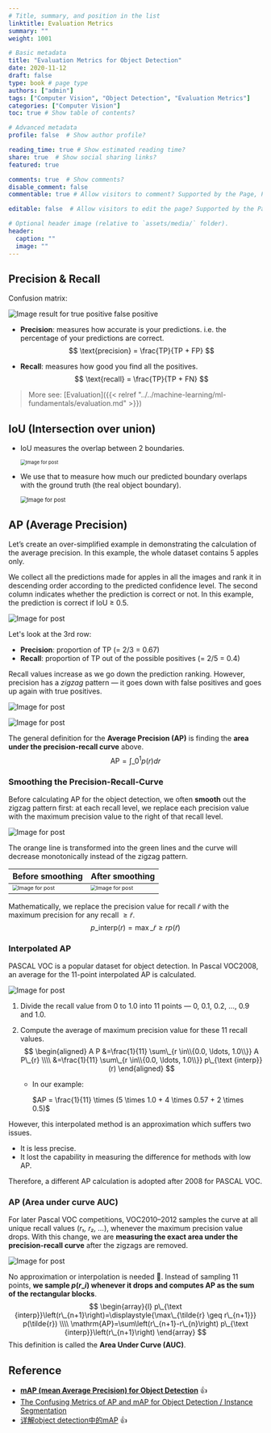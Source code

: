 ```yaml
---
# Title, summary, and position in the list
linktitle: Evaluation Metrics
summary: ""
weight: 1001

# Basic metadata
title: "Evaluation Metrics for Object Detection"
date: 2020-11-12
draft: false
type: book # page type
authors: ["admin"]
tags: ["Computer Vision", "Object Detection", "Evaluation Metrics"]
categories: ["Computer Vision"]
toc: true # Show table of contents?

# Advanced metadata
profile: false  # Show author profile?

reading_time: true # Show estimated reading time?
share: true  # Show social sharing links?
featured: true

comments: true  # Show comments?
disable_comment: false
commentable: true # Allow visitors to comment? Supported by the Page, Post, and Docs content types.

editable: false  # Allow visitors to edit the page? Supported by the Page, Post, and Docs content types.

# Optional header image (relative to `assets/media/` folder).
header:
  caption: ""
  image: ""
---
```


## Precision & Recall

Confusion matrix:

![Image result for true positive false positive](https://raw.githubusercontent.com/EckoTan0804/upic-repo/master/uPic/1*CPnO_bcdbE8FXTejQiV2dg.png)

- **Precision**: measures how accurate is your predictions. i.e. the percentage of your predictions are correct.
  $$
  \text{precision} = \frac{TP}{TP + FP}
  $$
  

- **Recall**: measures how good you find all the positives. 
  $$
  \text{recall} = \frac{TP}{TP + FN}
  $$

> More see: [Evaluation]({{< relref "../../machine-learning/ml-fundamentals/evaluation.md" >}})

## IoU (Intersection over union)

- IoU measures the overlap between 2 boundaries. 

  <img src="https://raw.githubusercontent.com/EckoTan0804/upic-repo/master/uPic/0*VnvOCo9NkWG705F3.png" alt="Image for post" style="zoom:67%;" />

- We use that to measure how much our predicted boundary overlaps with the ground truth (the real object boundary).

  <img src="https://raw.githubusercontent.com/EckoTan0804/upic-repo/master/uPic/1*FrmKLxCtkokDC3Yr1wc70w.png" alt="Image for post" style="zoom:80%;" />



## AP (Average Precision)

Let’s create an over-simplified example in demonstrating the calculation of the average precision. In this example, the whole dataset contains 5 apples only. 

We collect all the predictions made for apples in all the images and rank it in descending order according to the predicted confidence level. The second column indicates whether the prediction is correct or not. In this example, the prediction is correct if IoU ≥ 0.5.

![Image for post](https://raw.githubusercontent.com/EckoTan0804/upic-repo/master/uPic/1*9ordwhXD68cKCGzuJaH2Rg.png)

Let's look at the 3rd row:

- **Precision**: proportion of TP (= 2/3 = 0.67)
- **Recall**: proportion of TP out of the possible positives (= 2/5 = 0.4)

Recall values increase as we go down the prediction ranking. However, precision has a *zigzag* pattern — it goes down with false positives and goes up again with true positives.

![Image for post](https://raw.githubusercontent.com/EckoTan0804/upic-repo/master/uPic/1*ODZ6eZMrie3XVTOMDnXTNQ.jpeg)

<img src="https://raw.githubusercontent.com/EckoTan0804/upic-repo/master/uPic/1*VenTq4IgxjmIpOXWdFb-jg.png" alt="Image for post" />

The general definition for the **Average Precision (AP)** is finding the **area under the precision-recall curve** above.
$$
\mathrm{AP}=\int\_{0}^{1} p(r) d r
$$

### Smoothing the Precision-Recall-Curve

Before calculating AP for the object detection, we often **smooth** out the zigzag pattern first: at each recall level, we replace each precision value with the maximum precision value to the right of that recall level.

![Image for post](https://raw.githubusercontent.com/EckoTan0804/upic-repo/master/uPic/1*pmSxeb4EfdGnzT6Xa68GEQ.jpeg)

The orange line is transformed into the green lines and the curve will decrease monotonically instead of the zigzag pattern.

| Before smoothing                                             | After smoothing                                              |
| ------------------------------------------------------------ | ------------------------------------------------------------ |
| <img src="https://raw.githubusercontent.com/EckoTan0804/upic-repo/master/uPic/1*VenTq4IgxjmIpOXWdFb-jg.png" alt="Image for post" style="zoom: 67%;" /> | <img src="https://raw.githubusercontent.com/EckoTan0804/upic-repo/master/uPic/1*zqTL1KW1gwzion9jY8SjHA-20201112121009694.png" alt="Image for post" style="zoom:67%;" /> |

Mathematically, we replace the precision value for recall $\tilde{r}$ with the maximum precision for any recall $\geq \tilde{r}$.
$$
p\_{\text {interp}}(r)=\max\_{\tilde{r} \geq r} p(\tilde{r})
$$

### **Interpolated AP**

PASCAL VOC is a popular dataset for object detection. In Pascal VOC2008, an average for the 11-point interpolated AP is calculated.

![Image for post](https://raw.githubusercontent.com/EckoTan0804/upic-repo/master/uPic/1*naz02wO-XMywlwAdFzF-GA.jpeg)

1. Divide the recall value from 0 to 1.0 into 11 points — 0, 0.1, 0.2, …, 0.9 and 1.0.

2. Compute the average of maximum precision value for these 11 recall values.
   $$
   \begin{aligned}
   A P &=\frac{1}{11} \sum\_{r \in\\{0.0, \ldots, 1.0\\}} A P\_{r} \\\\
   &=\frac{1}{11} \sum\_{r \in\\{0.0, \ldots, 1.0\\}} p\_{\text {interp}}(r)
   \end{aligned}
   $$

   - In our example:

     $AP = \frac{1}{11} \times (5 \times 1.0 + 4 \times 0.57 + 2 \times 0.5)$

However, this interpolated method is an approximation which suffers two issues. 

- It is less precise. 
- It lost the capability in measuring the difference for methods with low AP. 

Therefore, a different AP calculation is adopted after 2008 for PASCAL VOC.

### AP (Area under curve AUC)

For later Pascal VOC competitions, VOC2010–2012 samples the curve at all unique recall values (*r₁, r₂, …*), whenever the maximum precision value drops. With this change, we are **measuring the exact area under the precision-recall curve** after the zigzags are removed.

![Image for post](https://raw.githubusercontent.com/EckoTan0804/upic-repo/master/uPic/1*TAuQ3UOA8xh_5wI5hwLHcg.jpeg)

No approximation or interpolation is needed :clap:. Instead of sampling 11 points, **we sample $p(r\_i)$ whenever it drops and computes AP as the sum of the rectangular blocks**.
$$
\begin{array}{l}
p\_{\text {interp}}\left(r\_{n+1}\right)=\displaystyle{\max\_{\tilde{r} \geq r\_{n+1}}} p(\tilde{r}) \\\\
\mathrm{AP}=\sum\left(r\_{n+1}-r\_{n}\right) p\_{\text {interp}}\left(r\_{n+1}\right) 
\end{array}
$$
This definition is called the **Area Under Curve (AUC)**.

## Reference

- [**mAP (mean Average Precision) for Object Detection**](https://jonathan-hui.medium.com/map-mean-average-precision-for-object-detection-45c121a31173) :thumbsup:
- [The Confusing Metrics of AP and mAP for Object Detection / Instance Segmentation](https://medium.com/@yanfengliux/the-confusing-metrics-of-ap-and-map-for-object-detection-3113ba0386ef)
- [详解object detection中的mAP](https://zhuanlan.zhihu.com/p/56961620)​ :thumbsup:

